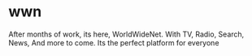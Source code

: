 # wwn
 After months of work, its here, WorldWideNet. With TV, Radio, Search, News, And more to come. Its the perfect platform for everyone

